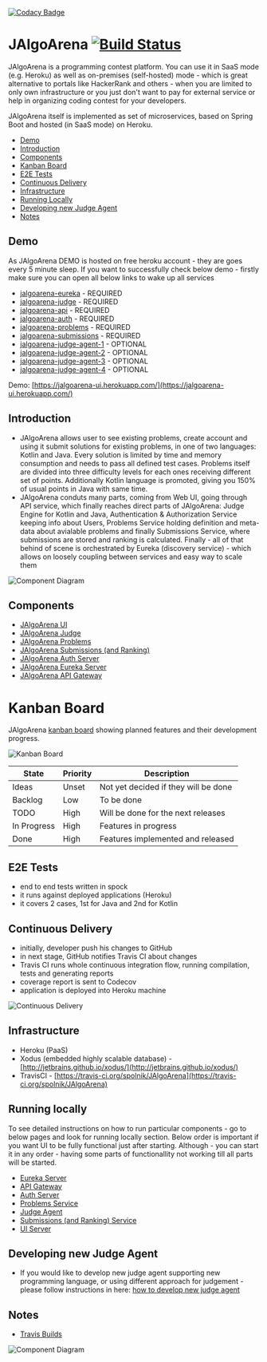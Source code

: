 [![Codacy Badge](https://api.codacy.com/project/badge/Grade/4cd549bb321f4cabb06a17ad1cb8e61c)](https://www.codacy.com/app/jacek-spolnik/JAlgoArena?utm_source=github.com&utm_medium=referral&utm_content=spolnik/JAlgoArena&utm_campaign=badger)
# JAlgoArena [![Build Status](https://travis-ci.org/spolnik/JAlgoArena.svg?branch=master)](https://travis-ci.org/spolnik/JAlgoArena)

JAlgoArena is a programming contest platform. You can use it in SaaS mode (e.g. Heroku) as well as on-premises (self-hosted) mode - which is great alternative to portals like HackerRank and others - when you are limited to only own infrastructure or you just don't want to pay for external service or help in organizing coding contest for your developers.

JAlgoArena itself is implemented as set of microservices, based on Spring Boot and hosted (in SaaS mode) on Heroku.

- [Demo](#demo)
- [Introduction](#introduction)
- [Components](#components)
- [Kanban Board](#kanban-board)
- [E2E Tests](#e2e-tests)
- [Continuous Delivery](#continuous-delivery)
- [Infrastructure](#infrastructure)
- [Running Locally](#running-locally)
- [Developing new Judge Agent](#developing-new-judge-agent)
- [Notes](#notes)

## Demo

As JAlgoArena DEMO is hosted on free heroku account - they are goes every 5 minute sleep. If you want to successfully check below demo - firstly make sure you can open all below links to wake up all services

* [jalgoarena-eureka](https://jalgoarena-eureka.herokuapp.com) - REQUIRED
* [jalgoarena-judge](https://jalgoarena.herokuapp.com) - REQUIRED
* [jalgoarena-api](https://jalgoarena-api.herokuapp.com) - REQUIRED
* [jalgoarena-auth](https://jalgoarena-auth.herokuapp.com) - REQUIRED
* [jalgoarena-problems](https://jalgoarena-problems.herokuapp.com) - REQUIRED
* [jalgoarena-submissions](https://jalgoarena-submissions.herokuapp.com) - REQUIRED
* [jalgoarena-judge-agent-1](https://jalgoarena-judge-agent-1.herokuapp.com) - OPTIONAL
* [jalgoarena-judge-agent-2](https://jalgoarena-judge-agent-2.herokuapp.com) - OPTIONAL
* [jalgoarena-judge-agent-3](https://jalgoarena-judge-agent-3.herokuapp.com) - OPTIONAL
* [jalgoarena-judge-agent-4](https://jalgoarena-judge-agent-4.herokuapp.com) - OPTIONAL

Demo: [https://jalgoarena-ui.herokuapp.com/](https://jalgoarena-ui.herokuapp.com/)

## Introduction

- JAlgoArena allows user to see existing problems, create account and using it submit solutions for existing problems, in one of two languages: Kotlin and Java. Every solution is limited by time and memory consumption and needs to pass all defined test cases. Problems itself are divided into three difficulty levels for each ones receiving different set of points. Additionally Kotlin language is promoted, giving you 150% of usual points in Java with same time.
- JAlgoArena conduts many parts, coming from Web UI, going through API service, which finally reaches direct parts of JAlgoArena: Judge Engine for Kotlin and Java, Authentication & Authorization Service keeping info about Users, Problems Service holding definition and meta-data about avialable problems and finally Submissions Service, where submissions are stored and ranking is calculated. Finally - all of that behind of scene is orchestrated by Eureka (discovery service) - which allows on loosely coupling between services and easy way to scale them

![Component Diagram](https://github.com/spolnik/JAlgoArena/raw/master/design/component_diagram.png)

## Components

- [JAlgoArena UI](https://github.com/spolnik/JAlgoArena-UI)
- [JAlgoArena Judge](https://github.com/spolnik/JAlgoArena-Judge)
- [JAlgoArena Problems](https://github.com/spolnik/JAlgoArena-Problems)
- [JAlgoArena Submissions (and Ranking)](https://github.com/spolnik/JAlgoArena-Submissions)
- [JAlgoArena Auth Server](https://github.com/spolnik/JAlgoArena-Auth)
- [JAlgoArena Eureka Server](https://github.com/spolnik/JAlgoArena-Eureka)
- [JAlgoArena API Gateway](https://github.com/spolnik/JAlgoArena-API)

# Kanban Board

JAlgoArena [kanban board](https://github.com/spolnik/JAlgoArena/projects/1) showing planned features and their development progress.

![Kanban Board](https://github.com/spolnik/JAlgoArena/blob/master/design/JAlgoArena-Project.png)

| State | Priority | Description |
| ------------- | ------------- | ------------- |
| Ideas | Unset | Not yet decided if they will be done |
| Backlog | Low | To be done |
| TODO | High | Will be done for the next releases |
| In Progress | High | Features in progress |
| Done | High | Features implemented and released |

## E2E Tests

- end to end tests written in spock
- it runs against deployed applications (Heroku)
- it covers 2 cases, 1st for Java and 2nd for Kotlin

## Continuous Delivery

- initially, developer push his changes to GitHub
- in next stage, GitHub notifies Travis CI about changes
- Travis CI runs whole continuous integration flow, running compilation, tests and generating reports
- coverage report is sent to Codecov
- application is deployed into Heroku machine

![Continuous Delivery](https://github.com/spolnik/JAlgoArena/raw/master/design/continuous_delivery.png)

## Infrastructure

- Heroku (PaaS)
- Xodus (embedded highly scalable database) - [http://jetbrains.github.io/xodus/](http://jetbrains.github.io/xodus/)
- TravisCI - [https://travis-ci.org/spolnik/JAlgoArena](https://travis-ci.org/spolnik/JAlgoArena)

## Running locally

To see detailed instructions on how to run particular components - go to below pages and look for running locally section. Below order is important if you want UI to be fully functional just after starting. Although - you can start it in any order - having some parts of functionallity not working till all parts will be started.
* [Eureka Server](https://github.com/spolnik/JAlgoArena-Eureka)
* [API Gateway](https://github.com/spolnik/JAlgoArena-API)
* [Auth Server](https://github.com/spolnik/JAlgoArena-Auth)
* [Problems Service](https://github.com/spolnik/JAlgoArena-Problems)
* [Judge Agent](https://github.com/spolnik/JAlgoArena-Judge)
* [Submissions (and Ranking) Service](https://github.com/spolnik/JAlgoArena-Submissions)
* [UI Server](https://github.com/spolnik/JAlgoArena-UI)

## Developing new Judge Agent

- If you would like to develop new judge agent supporting new programming language, or using different approach for judgement - please follow instructions in here: [how to develop new judge agent](https://github.com/spolnik/JAlgoArena/wiki/Implementing-new-Judge-Agent)

## Notes
- [Travis Builds](https://travis-ci.org/spolnik)

![Component Diagram](https://github.com/spolnik/JAlgoArena/raw/master/design/JAlgoArena_Logo.png)
